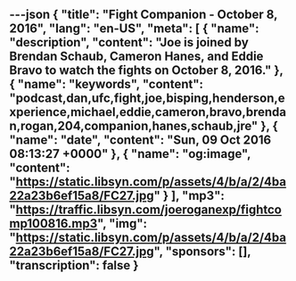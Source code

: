 ---json
{
  "title": "Fight Companion - October 8, 2016",
  "lang": "en-US",
  "meta": [
    {
      "name": "description",
      "content": "Joe is joined by Brendan Schaub, Cameron Hanes, and Eddie Bravo to watch the fights on October 8, 2016."
    },
    {
      "name": "keywords",
      "content": "podcast,dan,ufc,fight,joe,bisping,henderson,experience,michael,eddie,cameron,bravo,brendan,rogan,204,companion,hanes,schaub,jre"
    },
    {
      "name": "date",
      "content": "Sun, 09 Oct 2016 08:13:27 +0000"
    },
    {
      "name": "og:image",
      "content": "https://static.libsyn.com/p/assets/4/b/a/2/4ba22a23b6ef15a8/FC27.jpg"
    }
  ],
  "mp3": "https://traffic.libsyn.com/joeroganexp/fightcomp100816.mp3",
  "img": "https://static.libsyn.com/p/assets/4/b/a/2/4ba22a23b6ef15a8/FC27.jpg",
  "sponsors": [],
  "transcription": false
}
---
<episode-header />

<timemark seconds="0" />

<transcribe-call-to-action />

<episode-footer />